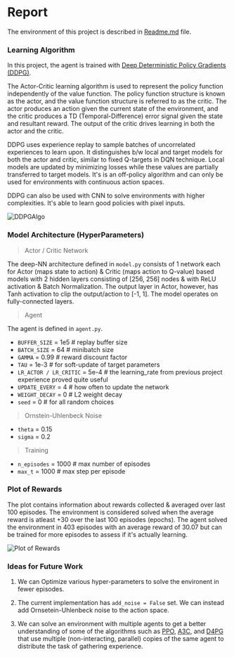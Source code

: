 # Report

The environment of this project is described in [Readme.md](https://github.com/ht0rohit/Deep-Reinforcement-Learning/blob/master/0ContinuousControl/README.md) file.

### Learning Algorithm

In this project, the agent is trained with [Deep Deterministic Policy Gradients (DDPG)](https://towardsdatascience.com/deep-deterministic-policy-gradients-explained-2d94655a9b7b). 

The Actor-Critic learning algorithm is used to represent the policy function independently of the value function. The policy function structure is known as the actor, and the value function structure is referred to as the critic. The actor produces an action given the current state of the environment, and the critic produces a TD (Temporal-Difference) error signal given the state and resultant reward. The output of the critic drives learning in both the actor and the critic.

DDPG uses experience replay to sample batches of uncorrelated experiences to learn upon. It distinguishes b/w local and target models for both the actor and critic, similar to fixed Q-targets in DQN technique. Local models are updated by minimizing losses while these values are partially transferred to target models. It's is an off-policy algorithm and can only be used for environments with continuous action spaces.

DDPG can also be used with CNN to solve environments with higher complexities. It's able to learn good policies with pixel inputs.

![DDPGAlgo](https://miro.medium.com/max/1084/1*BVST6rlxL2csw3vxpeBS8Q.png)

### Model Architecture (HyperParameters)

> Actor / Critic Network

The deep-NN architecture defined in `model.py` consists of 1 network each for Actor (maps state to action) & Critic (maps action to Q-value)  based models with 2 hidden layers consisting of [256, 256] nodes & with ReLU activation & Batch Normalization. The output layer in Actor, however, has Tanh activation to clip the output/action to [-1, 1]. The model operates on fully-connected layers.

> Agent

The agent is defined in `agent.py`.

  - `BUFFER_SIZE` = 1e5 # replay buffer size
  - `BATCH_SIZE` = 64   # minibatch size
  - `GAMMA` = 0.99      # reward discount factor
  - `TAU` = 1e-3        # for soft-update of target parameters
  - `LR_ACTOR / LR_CRITIC` = 5e-4         # the learning_rate from previous project experience proved quite useful
  - `UPDATE_EVERY` = 4  # how often to update the network
  - `WEIGHT_DECAY` = 0	# L2 weight decay
  - `seed` = 0          # for all random choices

> Ornstein-Uhlenbeck Noise

  - `theta` = 0.15
  - `sigma` = 0.2
  
> Training

  - `n_episodes` = 1000 # max number of episodes
  - `max_t` = 1000      # max step per episode

### Plot of Rewards

The plot contains information about rewards collected & averaged over last 100 episodes. The environment is considered solved when the average reward is atleast +30 over the last 100 episodes (epochs). The agent solved the environment in 403 episodes with an average reward of 30.07 but can be trained for more episodes to assess if it's actually learning. 

![Plot of Rewards](https://github.com/ht0rohit/Deep-Reinforcement-Learning/blob/master/0ContinuousControl/Assets/rewards.png)

### Ideas for Future Work

1. We can Optimize various hyper-parameters to solve the environent in fewer episodes.

2. The current implementation has `add_noise = False` set. We can instead add Ornsetein-Uhlenbeck noise to the action space.

3. We can solve an environment with multiple agents to get a better understanding of some of the algorithms such as [PPO](https://arxiv.org/pdf/1707.06347.pdf), [A3C](https://arxiv.org/pdf/1602.01783.pdf), and [D4PG](https://openreview.net/pdf?id=SyZipzbCb) that use multiple (non-interacting, parallel) copies of the same agent to distribute the task of gathering experience.

